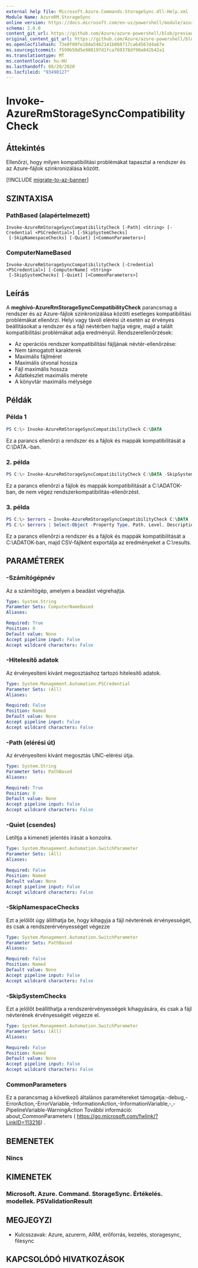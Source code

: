 ```yaml
---
external help file: Microsoft.Azure.Commands.StorageSync.dll-Help.xml
Module Name: AzureRM.StorageSync
online version: https://docs.microsoft.com/en-us/powershell/module/azurerm.storagesync/invoke-azurermstoragesynccompatibilitycheck
schema: 2.0.0
content_git_url: https://github.com/Azure/azure-powershell/blob/preview/src/ResourceManager/StorageSync/Commands.StorageSync/help/Invoke-AzureRmStorageSyncCompatibilityCheck.md
original_content_git_url: https://github.com/Azure/azure-powershell/blob/preview/src/ResourceManager/StorageSync/Commands.StorageSync/help/Invoke-AzureRmStorageSyncCompatibilityCheck.md
ms.openlocfilehash: 73e0f00fe184a5462141b060717ca64567d4a67e
ms.sourcegitcommit: f599b50d5e980197d1fca769378df90a842b42a1
ms.translationtype: MT
ms.contentlocale: hu-HU
ms.lasthandoff: 08/20/2020
ms.locfileid: "93498127"
---
```

# Invoke-AzureRmStorageSyncCompatibilityCheck

## Áttekintés
Ellenőrzi, hogy milyen kompatibilitási problémákat tapasztal a rendszer és az Azure-fájlok szinkronizálása között.

[!INCLUDE [migrate-to-az-banner](../../includes/migrate-to-az-banner.md)]

## SZINTAXISA

### PathBased (alapértelmezett)
```
Invoke-AzureRmStorageSyncCompatibilityCheck [-Path] <String> [-Credential <PSCredential>] [-SkipSystemChecks]
 [-SkipNamespaceChecks] [-Quiet] [<CommonParameters>]
```

### ComputerNameBased
```
Invoke-AzureRmStorageSyncCompatibilityCheck [-Credential <PSCredential>] [-ComputerName] <String>
 [-SkipSystemChecks] [-Quiet] [<CommonParameters>]
```

## Leírás
A **meghívó-AzureRmStorageSyncCompatibilityCheck** parancsmag a rendszer és az Azure-fájlok szinkronizálása közötti esetleges kompatibilitási problémákat ellenőrzi. Helyi vagy távoli elérési út esetén az érvényes beállításokat a rendszer és a fájl névtérben hajtja végre, majd a talált kompatibilitási problémákat adja eredményül.
Rendszerellenőrzések:
- Az operációs rendszer kompatibilitási fájljának névtér-ellenőrzése:
- Nem támogatott karakterek
- Maximális fájlméret
- Maximális útvonal hossza
- Fájl maximális hossza
- Adatkészlet maximális mérete
- A könyvtár maximális mélysége

## Példák

### Példa 1
```powershell
PS C:\> Invoke-AzureRmStorageSyncCompatibilityCheck C:\DATA
```

Ez a parancs ellenőrzi a rendszer és a fájlok és mappák kompatibilitását a C:\DATA.-ban.

### 2. példa
```powershell
PS C:\> Invoke-AzureRmStorageSyncCompatibilityCheck C:\DATA -SkipSystemChecks
```

Ez a parancs ellenőrzi a fájlok és mappák kompatibilitását a C:\ADATOK-ban, de nem végez rendszerkompatibilitás-ellenőrzést.

### 3. példa
```powershell
PS C:\> $errors = Invoke-AzureRmStorageSyncCompatibilityCheck C:\DATA
PS C:\> $errors | Select-Object -Property Type, Path, Level, Description, Result | Export-Csv -Path C:\results
```

Ez a parancs ellenőrzi a rendszer és a fájlok és mappák kompatibilitását a C:\ADATOK-ban, majd CSV-fájlként exportálja az eredményeket a C:\results.

## PARAMÉTEREK

### -Számítógépnév
Az a számítógép, amelyen a beadást végrehajtja.

```yaml
Type: System.String
Parameter Sets: ComputerNameBased
Aliases:

Required: True
Position: 0
Default value: None
Accept pipeline input: False
Accept wildcard characters: False
```

### -Hitelesítő adatok
Az érvényesíteni kívánt megosztáshoz tartozó hitelesítő adatok.

```yaml
Type: System.Management.Automation.PSCredential
Parameter Sets: (All)
Aliases:

Required: False
Position: Named
Default value: None
Accept pipeline input: False
Accept wildcard characters: False
```

### -Path (elérési út)
Az érvényesíteni kívánt megosztás UNC-elérési útja.

```yaml
Type: System.String
Parameter Sets: PathBased
Aliases:

Required: True
Position: 0
Default value: None
Accept pipeline input: False
Accept wildcard characters: False
```

### -Quiet (csendes)
Letiltja a kimeneti jelentés írását a konzolra.

```yaml
Type: System.Management.Automation.SwitchParameter
Parameter Sets: (All)
Aliases:

Required: False
Position: Named
Default value: None
Accept pipeline input: False
Accept wildcard characters: False
```

### -SkipNamespaceChecks
Ezt a jelölőt úgy állíthatja be, hogy kihagyja a fájl névterének érvényességét, és csak a rendszerérvényességet végezze

```yaml
Type: System.Management.Automation.SwitchParameter
Parameter Sets: PathBased
Aliases:

Required: False
Position: Named
Default value: None
Accept pipeline input: False
Accept wildcard characters: False
```

### -SkipSystemChecks
Ezt a jelölőt beállíthatja a rendszerérvényességek kihagyására, és csak a fájl névterének érvényességét végezze el.

```yaml
Type: System.Management.Automation.SwitchParameter
Parameter Sets: (All)
Aliases:

Required: False
Position: Named
Default value: None
Accept pipeline input: False
Accept wildcard characters: False
```

### CommonParameters
Ez a parancsmag a következő általános paramétereket támogatja:-debug,-ErrorAction,-ErrorVariable,-InformationAction,-InformationVariable,-,-PipelineVariable-WarningAction További információ: about_CommonParameters ( https://go.microsoft.com/fwlink/?LinkID=113216) .

## BEMENETEK

### Nincs

## KIMENETEK

### Microsoft. Azure. Command. StorageSync. Értékelés. modellek. PSValidationResult

## MEGJEGYZI
* Kulcsszavak: Azure, azurerm, ARM, erőforrás, kezelés, storagesync, filesync

## KAPCSOLÓDÓ HIVATKOZÁSOK
